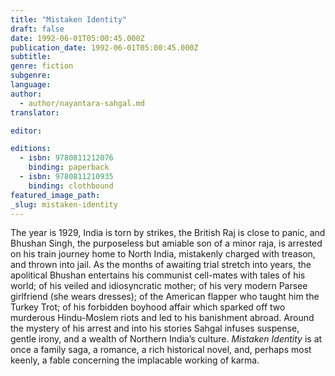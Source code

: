 ```yaml
---
title: "Mistaken Identity"
draft: false
date: 1992-06-01T05:00:45.000Z
publication_date: 1992-06-01T05:00:45.000Z
subtitle:
genre: fiction
subgenre:
language:
author:
  - author/nayantara-sahgal.md
translator:

editor:

editions:
  - isbn: 9780811212076
    binding: paperback
  - isbn: 9780811210935
    binding: clothbound
featured_image_path:
_slug: mistaken-identity
---
```


The year is 1929, India is torn by strikes, the British Raj is close to panic, and Bhushan Singh, the purposeless but amiable son of a minor raja, is arrested on his train journey home to North India, mistakenly charged with treason, and thrown into jail. As the months of awaiting trial stretch into years, the apolitical Bhushan entertains his communist cell-mates with tales of his world; of his veiled and idiosyncratic mother; of his very modern Parsee girlfriend (she wears dresses); of the American flapper who taught him the Turkey Trot; of his forbidden boyhood affair which sparked off two murderous Hindu-Moslem riots and led to his banishment abroad. Around the mystery of his arrest and into his stories Sahgal infuses suspense, gentle irony, and a wealth of Northern India’s culture. _Mistaken Identity_ is at once a family saga, a romance, a rich historical novel, and, perhaps most keenly, a fable concerning the implacable working of karma.

